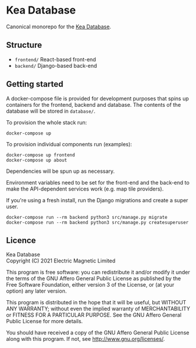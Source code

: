 Kea Database
============

Canonical monorepo for the [Kea Database](https://keadatabase.nz).

Structure
---------
* `frontend/` React-based front-end
* `backend/` Django-based back-end

Getting started
---------------
A docker-compose file is provided for development purposes that spins up containers for the frontend, backend and database. The contents of the database will be stored in `database/`.

To provision the whole stack run:
```
docker-compose up
```

To provision individual components run (examples):
```
docker-compose up frontend
docker-compose up about
```

Dependencies will be spun up as necessary.

Environment variables need to be set for the front-end and the back-end to make the API-dependent services work (e.g. map tile providers).

If you're using a fresh install, run the Django migrations and create a super user.
```
docker-compose run --rm backend python3 src/manage.py migrate
docker-compose run --rm backend python3 src/manage.py createsuperuser
```

Licence
-------
Kea Database  
Copyright (C) 2021 Electric Magnetic Limited  

This program is free software: you can redistribute it and/or modify
it under the terms of the GNU Affero General Public License as published by
the Free Software Foundation, either version 3 of the License, or
(at your option) any later version.

This program is distributed in the hope that it will be useful,
but WITHOUT ANY WARRANTY; without even the implied warranty of
MERCHANTABILITY or FITNESS FOR A PARTICULAR PURPOSE.  See the
GNU Affero General Public License for more details.

You should have received a copy of the GNU Affero General Public License
along with this program.  If not, see <http://www.gnu.org/licenses/>.
